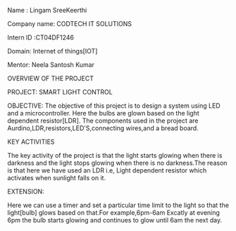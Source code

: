 Name : Lingam SreeKeerthi

Company name: CODTECH IT SOLUTIONS

Intern ID :CT04DF1246

Domain: Internet of things[IOT]

Mentor: Neela Santosh Kumar

OVERVIEW OF THE PROJECT

PROJECT: SMART LIGHT CONTROL

 OBJECTIVE: The objective of this project is to design a system using LED and a microcontroller. Here the bulbs are glown based on the light dependent resistor[LDR]. The components used in the project are Aurdino,LDR,resistors,LED'S,connecting wires,and a bread board.

 KEY ACTIVITIES

 The key activity of the project is that the light starts glowing when there is darkness and the light stops glowing when there is no darkness.The reason is that here we have used an LDR i.e, Light dependent resistor which activates when sunlight falls on it.

 EXTENSION:

 Here we can use a timer and set a particular time limit to the light so that the light[bulb] glows based on that.For example,6pm-6am  Excatly at evening 6pm the bulb starts glowing and continues to glow until 6am the next day.

